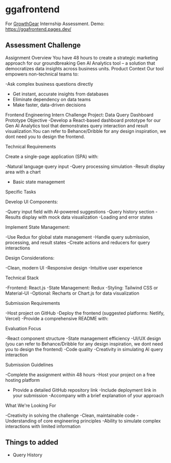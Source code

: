 # ggafrontend
For [GrowthGear](https://growthgear.in/) Internship Assessment.
Demo: https://ggafrontend.pages.dev/

## Assessment Challenge

Assignment Overview
You have 48 hours to create a strategic marketing approach for our groundbreaking Gen AI Analytics tool – a solution that democratizes data insights across business units.
Product Context
Our tool empowers non-technical teams to:

-Ask complex business questions directly
- Get instant, accurate insights from databases
- Eliminate dependency on data teams
- Make faster, data-driven decisions

Frontend Engineering Intern Challenge
Project: Data Query Dashboard Prototype
Objective
-Develop a React-based dashboard prototype for our Gen AI Analytics tool that demonstrates query interaction and result visualization.You can refer to Behance/Dribble for any design inspiration, we dont need you to design the frontend.

Technical Requirements

Create a single-page application (SPA) with:

-Natural language query input
-Query processing simulation
-Result display area with a chart
- Basic state management



Specific Tasks

Develop UI Components:

-Query input field with AI-powered suggestions
-Query history section
-Results display with mock data visualization
-Loading and error states


Implement State Management:

-Use Redux for global state management
-Handle query submission, processing, and result states
-Create actions and reducers for query interactions


Design Considerations:

-Clean, modern UI
-Responsive design
-Intuitive user experience



Technical Stack

-Frontend: React.js
-State Management: Redux
-Styling: Tailwind CSS or Material-UI
-Optional: Recharts or Chart.js for data visualization

Submission Requirements

-Host project on GitHub
-Deploy the frontend (suggested platforms: Netlify, Vercel)
-Provide a comprehensive README with:

Evaluation Focus

-React component structure
-State management efficiency
-UI/UX design (you can refer to Behance/Dribble for any design inspiration, we dont need you to design the frontend)
-Code quality
-Creativity in simulating AI query interaction

Submission Guidelines

-Complete the assignment within 48 hours
-Host your project on a free hosting platform
- Provide a detailed GitHub repository link
-Include deployment link in your submission
-Accompany with a brief explanation of your approach

What We're Looking For

-Creativity in solving the challenge
-Clean, maintainable code
-Understanding of core engineering principles
-Ability to simulate complex interactions with limited information

## Things to added
- Query History